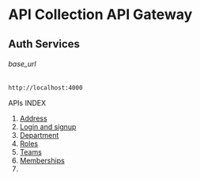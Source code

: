 # API Collection API Gateway

## Auth Services

###### base_url
```bash
http://localhost:4000 

```

APIs INDEX

1. [Address]()
2. [Login and signup]()
3. [Department]()
4. [Roles]()
5. [Teams]()
6. [Memberships]()
7. 